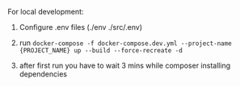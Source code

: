 For local development:

1. Configure .env files (./env ./src/.env)

2. run `docker-compose -f docker-compose.dev.yml --project-name {PROJECT_NAME} up --build --force-recreate -d`

3. after first run you have to wait 3 mins while composer installing dependencies